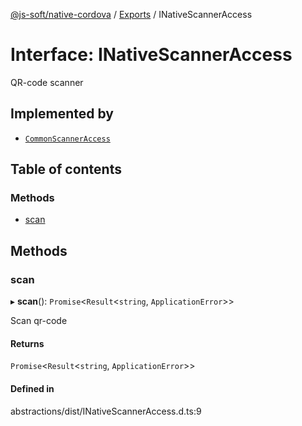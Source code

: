 [@js-soft/native-cordova](../README.md) / [Exports](../modules.md) / INativeScannerAccess

# Interface: INativeScannerAccess

QR-code scanner

## Implemented by

- [`CommonScannerAccess`](../classes/CommonScannerAccess.md)

## Table of contents

### Methods

- [scan](INativeScannerAccess.md#scan)

## Methods

### scan

▸ **scan**(): `Promise`<`Result`<`string`, `ApplicationError`\>\>

Scan qr-code

#### Returns

`Promise`<`Result`<`string`, `ApplicationError`\>\>

#### Defined in

abstractions/dist/INativeScannerAccess.d.ts:9
